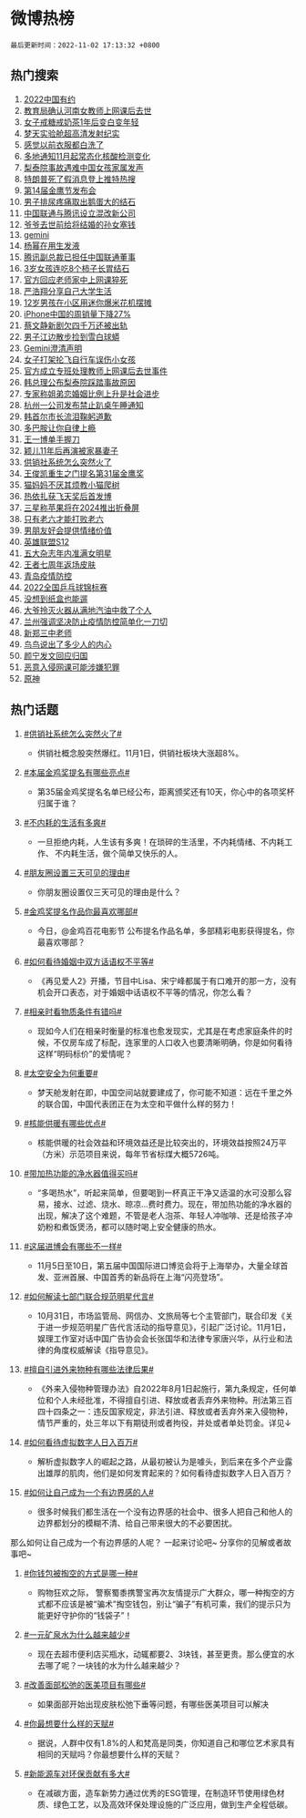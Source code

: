 # 微博热榜

`最后更新时间：2022-11-02 17:13:32 +0800`

## 热门搜索

1. [2022中国有约](https://m.weibo.cn/search?containerid=100103type%3D1%26t%3D10%26q%3D%232022%E4%B8%AD%E5%9B%BD%E6%9C%89%E7%BA%A6%23&stream_entry_id=51&isnewpage=1&extparam=seat%3D1%26dgr%3D0%26c_type%3D51%26filter_type%3Drealtimehot%26pos%3D0%26cate%3D10103%26display_time%3D1667380411%26pre_seqid%3D1667380411398014644304&luicode=10000011&lfid=106003type%253D25%2526t%253D3%2526disable_hot%253D1%2526filter_type%253Drealtimehot)
1. [教育局确认河南女教师上网课后去世](https://m.weibo.cn/search?containerid=100103type%3D1%26t%3D10%26q%3D%23%E6%95%99%E8%82%B2%E5%B1%80%E7%A1%AE%E8%AE%A4%E6%B2%B3%E5%8D%97%E5%A5%B3%E6%95%99%E5%B8%88%E4%B8%8A%E7%BD%91%E8%AF%BE%E5%90%8E%E5%8E%BB%E4%B8%96%23&stream_entry_id=31&isnewpage=1&extparam=seat%3D1%26dgr%3D0%26c_type%3D31%26realpos%3D1%26filter_type%3Drealtimehot%26lcate%3D5001%26q%3D%2523%25E6%2595%2599%25E8%2582%25B2%25E5%25B1%2580%25E7%25A1%25AE%25E8%25AE%25A4%25E6%25B2%25B3%25E5%258D%2597%25E5%25A5%25B3%25E6%2595%2599%25E5%25B8%2588%25E4%25B8%258A%25E7%25BD%2591%25E8%25AF%25BE%25E5%2590%258E%25E5%258E%25BB%25E4%25B8%2596%2523%26pos%3D0%26band_rank%3D1%26cate%3D0%26flag%3D16%26display_time%3D1667380411%26pre_seqid%3D1667380411398014644304&luicode=10000011&lfid=106003type%253D25%2526t%253D3%2526disable_hot%253D1%2526filter_type%253Drealtimehot)
1. [女子戒糖戒奶茶1年后变白变年轻](https://m.weibo.cn/search?containerid=100103type%3D1%26t%3D10%26q%3D%23%E5%A5%B3%E5%AD%90%E6%88%92%E7%B3%96%E6%88%92%E5%A5%B6%E8%8C%B61%E5%B9%B4%E5%90%8E%E5%8F%98%E7%99%BD%E5%8F%98%E5%B9%B4%E8%BD%BB%23&stream_entry_id=31&isnewpage=1&extparam=seat%3D1%26dgr%3D0%26c_type%3D31%26realpos%3D2%26filter_type%3Drealtimehot%26lcate%3D5001%26q%3D%2523%25E5%25A5%25B3%25E5%25AD%2590%25E6%2588%2592%25E7%25B3%2596%25E6%2588%2592%25E5%25A5%25B6%25E8%258C%25B61%25E5%25B9%25B4%25E5%2590%258E%25E5%258F%2598%25E7%2599%25BD%25E5%258F%2598%25E5%25B9%25B4%25E8%25BD%25BB%2523%26pos%3D1%26band_rank%3D2%26cate%3D0%26flag%3D1%26display_time%3D1667380411%26pre_seqid%3D1667380411398014644304&luicode=10000011&lfid=106003type%253D25%2526t%253D3%2526disable_hot%253D1%2526filter_type%253Drealtimehot)
1. [梦天实验舱超高清发射纪实](https://m.weibo.cn/search?containerid=100103type%3D1%26t%3D10%26q%3D%23%E6%A2%A6%E5%A4%A9%E5%AE%9E%E9%AA%8C%E8%88%B1%E8%B6%85%E9%AB%98%E6%B8%85%E5%8F%91%E5%B0%84%E7%BA%AA%E5%AE%9E%23&stream_entry_id=31&isnewpage=1&extparam=seat%3D1%26dgr%3D0%26c_type%3D31%26realpos%3D3%26filter_type%3Drealtimehot%26lcate%3D5001%26q%3D%2523%25E6%25A2%25A6%25E5%25A4%25A9%25E5%25AE%259E%25E9%25AA%258C%25E8%2588%25B1%25E8%25B6%2585%25E9%25AB%2598%25E6%25B8%2585%25E5%258F%2591%25E5%25B0%2584%25E7%25BA%25AA%25E5%25AE%259E%2523%26pos%3D2%26band_rank%3D3%26cate%3D0%26flag%3D1%26display_time%3D1667380411%26pre_seqid%3D1667380411398014644304&luicode=10000011&lfid=106003type%253D25%2526t%253D3%2526disable_hot%253D1%2526filter_type%253Drealtimehot)
1. [感觉以前衣服都白洗了](https://m.weibo.cn/search?containerid=100103type%3D1%26t%3D10%26q%3D%23%E6%84%9F%E8%A7%89%E4%BB%A5%E5%89%8D%E8%A1%A3%E6%9C%8D%E9%83%BD%E7%99%BD%E6%B4%97%E4%BA%86%23&stream_entry_id=31&isnewpage=1&extparam=seat%3D1%26dgr%3D0%26c_type%3D31%26filter_type%3Drealtimehot%26lcate%3D5001%26adid%3D169856%26q%3D%2523%25E6%2584%259F%25E8%25A7%2589%25E4%25BB%25A5%25E5%2589%258D%25E8%25A1%25A3%25E6%259C%258D%25E9%2583%25BD%25E7%2599%25BD%25E6%25B4%2597%25E4%25BA%2586%2523%26pos%3D3%26band_rank%3D4%26topic_ad%3D1%26cate%3D0%26display_time%3D1667380411%26pre_seqid%3D1667380411398014644304&luicode=10000011&lfid=106003type%253D25%2526t%253D3%2526disable_hot%253D1%2526filter_type%253Drealtimehot)
1. [多地通知11月起常态化核酸检测变化](https://m.weibo.cn/search?containerid=100103type%3D1%26t%3D10%26q%3D%23%E5%A4%9A%E5%9C%B0%E9%80%9A%E7%9F%A511%E6%9C%88%E8%B5%B7%E5%B8%B8%E6%80%81%E5%8C%96%E6%A0%B8%E9%85%B8%E6%A3%80%E6%B5%8B%E5%8F%98%E5%8C%96%23&stream_entry_id=31&isnewpage=1&extparam=seat%3D1%26dgr%3D0%26c_type%3D31%26realpos%3D4%26filter_type%3Drealtimehot%26lcate%3D5001%26q%3D%2523%25E5%25A4%259A%25E5%259C%25B0%25E9%2580%259A%25E7%259F%25A511%25E6%259C%2588%25E8%25B5%25B7%25E5%25B8%25B8%25E6%2580%2581%25E5%258C%2596%25E6%25A0%25B8%25E9%2585%25B8%25E6%25A3%2580%25E6%25B5%258B%25E5%258F%2598%25E5%258C%2596%2523%26pos%3D4%26band_rank%3D4%26cate%3D0%26flag%3D1%26display_time%3D1667380411%26pre_seqid%3D1667380411398014644304&luicode=10000011&lfid=106003type%253D25%2526t%253D3%2526disable_hot%253D1%2526filter_type%253Drealtimehot)
1. [梨泰院事故遇难中国女孩家属发声](https://m.weibo.cn/search?containerid=100103type%3D1%26t%3D10%26q%3D%23%E6%A2%A8%E6%B3%B0%E9%99%A2%E4%BA%8B%E6%95%85%E9%81%87%E9%9A%BE%E4%B8%AD%E5%9B%BD%E5%A5%B3%E5%AD%A9%E5%AE%B6%E5%B1%9E%E5%8F%91%E5%A3%B0%23&stream_entry_id=31&isnewpage=1&extparam=seat%3D1%26dgr%3D0%26c_type%3D31%26realpos%3D5%26filter_type%3Drealtimehot%26lcate%3D5001%26q%3D%2523%25E6%25A2%25A8%25E6%25B3%25B0%25E9%2599%25A2%25E4%25BA%258B%25E6%2595%2585%25E9%2581%2587%25E9%259A%25BE%25E4%25B8%25AD%25E5%259B%25BD%25E5%25A5%25B3%25E5%25AD%25A9%25E5%25AE%25B6%25E5%25B1%259E%25E5%258F%2591%25E5%25A3%25B0%2523%26pos%3D5%26band_rank%3D5%26cate%3D0%26flag%3D0%26display_time%3D1667380411%26pre_seqid%3D1667380411398014644304&luicode=10000011&lfid=106003type%253D25%2526t%253D3%2526disable_hot%253D1%2526filter_type%253Drealtimehot)
1. [特朗普死了假消息登上推特热搜](https://m.weibo.cn/search?containerid=100103type%3D1%26t%3D10%26q%3D%23%E7%89%B9%E6%9C%97%E6%99%AE%E6%AD%BB%E4%BA%86%E5%81%87%E6%B6%88%E6%81%AF%E7%99%BB%E4%B8%8A%E6%8E%A8%E7%89%B9%E7%83%AD%E6%90%9C%23&stream_entry_id=31&isnewpage=1&extparam=seat%3D1%26dgr%3D0%26c_type%3D31%26realpos%3D6%26filter_type%3Drealtimehot%26lcate%3D5001%26q%3D%2523%25E7%2589%25B9%25E6%259C%2597%25E6%2599%25AE%25E6%25AD%25BB%25E4%25BA%2586%25E5%2581%2587%25E6%25B6%2588%25E6%2581%25AF%25E7%2599%25BB%25E4%25B8%258A%25E6%258E%25A8%25E7%2589%25B9%25E7%2583%25AD%25E6%2590%259C%2523%26pos%3D6%26band_rank%3D6%26cate%3D0%26flag%3D2%26display_time%3D1667380411%26pre_seqid%3D1667380411398014644304&luicode=10000011&lfid=106003type%253D25%2526t%253D3%2526disable_hot%253D1%2526filter_type%253Drealtimehot)
1. [第14届金鹰节发布会](https://m.weibo.cn/search?containerid=100103type%3D1%26t%3D10%26q%3D%23%E7%AC%AC14%E5%B1%8A%E9%87%91%E9%B9%B0%E8%8A%82%E5%8F%91%E5%B8%83%E4%BC%9A%23&stream_entry_id=31&isnewpage=1&extparam=seat%3D1%26dgr%3D0%26c_type%3D31%26realpos%3D7%26filter_type%3Drealtimehot%26lcate%3D5001%26q%3D%2523%25E7%25AC%25AC14%25E5%25B1%258A%25E9%2587%2591%25E9%25B9%25B0%25E8%258A%2582%25E5%258F%2591%25E5%25B8%2583%25E4%25BC%259A%2523%26pos%3D7%26band_rank%3D7%26cate%3D0%26flag%3D1%26display_time%3D1667380411%26pre_seqid%3D1667380411398014644304&luicode=10000011&lfid=106003type%253D25%2526t%253D3%2526disable_hot%253D1%2526filter_type%253Drealtimehot)
1. [男子排尿疼痛取出鹅蛋大的结石](https://m.weibo.cn/search?containerid=100103type%3D1%26t%3D10%26q%3D%23%E7%94%B7%E5%AD%90%E6%8E%92%E5%B0%BF%E7%96%BC%E7%97%9B%E5%8F%96%E5%87%BA%E9%B9%85%E8%9B%8B%E5%A4%A7%E7%9A%84%E7%BB%93%E7%9F%B3%23&stream_entry_id=31&isnewpage=1&extparam=seat%3D1%26dgr%3D0%26c_type%3D31%26realpos%3D8%26filter_type%3Drealtimehot%26lcate%3D5001%26q%3D%2523%25E7%2594%25B7%25E5%25AD%2590%25E6%258E%2592%25E5%25B0%25BF%25E7%2596%25BC%25E7%2597%259B%25E5%258F%2596%25E5%2587%25BA%25E9%25B9%2585%25E8%259B%258B%25E5%25A4%25A7%25E7%259A%2584%25E7%25BB%2593%25E7%259F%25B3%2523%26pos%3D8%26band_rank%3D8%26cate%3D0%26flag%3D0%26display_time%3D1667380411%26pre_seqid%3D1667380411398014644304&luicode=10000011&lfid=106003type%253D25%2526t%253D3%2526disable_hot%253D1%2526filter_type%253Drealtimehot)
1. [中国联通与腾讯设立混改新公司](https://m.weibo.cn/search?containerid=100103type%3D1%26t%3D10%26q%3D%23%E4%B8%AD%E5%9B%BD%E8%81%94%E9%80%9A%E4%B8%8E%E8%85%BE%E8%AE%AF%E8%AE%BE%E7%AB%8B%E6%B7%B7%E6%94%B9%E6%96%B0%E5%85%AC%E5%8F%B8%23&stream_entry_id=31&isnewpage=1&extparam=seat%3D1%26dgr%3D0%26c_type%3D31%26realpos%3D9%26filter_type%3Drealtimehot%26lcate%3D5001%26q%3D%2523%25E4%25B8%25AD%25E5%259B%25BD%25E8%2581%2594%25E9%2580%259A%25E4%25B8%258E%25E8%2585%25BE%25E8%25AE%25AF%25E8%25AE%25BE%25E7%25AB%258B%25E6%25B7%25B7%25E6%2594%25B9%25E6%2596%25B0%25E5%2585%25AC%25E5%258F%25B8%2523%26pos%3D9%26band_rank%3D9%26cate%3D0%26flag%3D0%26display_time%3D1667380411%26pre_seqid%3D1667380411398014644304&luicode=10000011&lfid=106003type%253D25%2526t%253D3%2526disable_hot%253D1%2526filter_type%253Drealtimehot)
1. [爷爷去世前给将结婚的孙女塞钱](https://m.weibo.cn/search?containerid=100103type%3D1%26t%3D10%26q%3D%23%E7%88%B7%E7%88%B7%E5%8E%BB%E4%B8%96%E5%89%8D%E7%BB%99%E5%B0%86%E7%BB%93%E5%A9%9A%E7%9A%84%E5%AD%99%E5%A5%B3%E5%A1%9E%E9%92%B1%23&stream_entry_id=31&isnewpage=1&extparam=seat%3D1%26dgr%3D0%26c_type%3D31%26realpos%3D10%26filter_type%3Drealtimehot%26lcate%3D5001%26q%3D%2523%25E7%2588%25B7%25E7%2588%25B7%25E5%258E%25BB%25E4%25B8%2596%25E5%2589%258D%25E7%25BB%2599%25E5%25B0%2586%25E7%25BB%2593%25E5%25A9%259A%25E7%259A%2584%25E5%25AD%2599%25E5%25A5%25B3%25E5%25A1%259E%25E9%2592%25B1%2523%26pos%3D10%26band_rank%3D10%26cate%3D0%26flag%3D0%26display_time%3D1667380411%26pre_seqid%3D1667380411398014644304&luicode=10000011&lfid=106003type%253D25%2526t%253D3%2526disable_hot%253D1%2526filter_type%253Drealtimehot)
1. [gemini](https://m.weibo.cn/search?containerid=100103type%3D1%26t%3D10%26q%3Dgemini&stream_entry_id=31&isnewpage=1&extparam=seat%3D1%26dgr%3D0%26c_type%3D31%26realpos%3D11%26filter_type%3Drealtimehot%26lcate%3D5001%26q%3Dgemini%26pos%3D11%26band_rank%3D11%26cate%3D0%26flag%3D1%26display_time%3D1667380411%26pre_seqid%3D1667380411398014644304&luicode=10000011&lfid=106003type%253D25%2526t%253D3%2526disable_hot%253D1%2526filter_type%253Drealtimehot)
1. [杨幂在用生发液](https://m.weibo.cn/search?containerid=100103type%3D1%26t%3D10%26q%3D%23%E6%9D%A8%E5%B9%82%E5%9C%A8%E7%94%A8%E7%94%9F%E5%8F%91%E6%B6%B2%23&stream_entry_id=31&isnewpage=1&extparam=seat%3D1%26dgr%3D0%26c_type%3D31%26realpos%3D12%26filter_type%3Drealtimehot%26lcate%3D5001%26q%3D%2523%25E6%259D%25A8%25E5%25B9%2582%25E5%259C%25A8%25E7%2594%25A8%25E7%2594%259F%25E5%258F%2591%25E6%25B6%25B2%2523%26pos%3D12%26band_rank%3D12%26cate%3D0%26flag%3D0%26display_time%3D1667380411%26pre_seqid%3D1667380411398014644304&luicode=10000011&lfid=106003type%253D25%2526t%253D3%2526disable_hot%253D1%2526filter_type%253Drealtimehot)
1. [腾讯副总裁已担任中国联通董事](https://m.weibo.cn/search?containerid=100103type%3D1%26t%3D10%26q%3D%23%E8%85%BE%E8%AE%AF%E5%89%AF%E6%80%BB%E8%A3%81%E5%B7%B2%E6%8B%85%E4%BB%BB%E4%B8%AD%E5%9B%BD%E8%81%94%E9%80%9A%E8%91%A3%E4%BA%8B%23&stream_entry_id=31&isnewpage=1&extparam=seat%3D1%26dgr%3D0%26c_type%3D31%26realpos%3D13%26filter_type%3Drealtimehot%26lcate%3D5001%26q%3D%2523%25E8%2585%25BE%25E8%25AE%25AF%25E5%2589%25AF%25E6%2580%25BB%25E8%25A3%2581%25E5%25B7%25B2%25E6%258B%2585%25E4%25BB%25BB%25E4%25B8%25AD%25E5%259B%25BD%25E8%2581%2594%25E9%2580%259A%25E8%2591%25A3%25E4%25BA%258B%2523%26pos%3D13%26band_rank%3D13%26cate%3D0%26flag%3D1%26display_time%3D1667380411%26pre_seqid%3D1667380411398014644304&luicode=10000011&lfid=106003type%253D25%2526t%253D3%2526disable_hot%253D1%2526filter_type%253Drealtimehot)
1. [3岁女孩连吃8个柿子长胃结石](https://m.weibo.cn/search?containerid=100103type%3D1%26t%3D10%26q%3D%233%E5%B2%81%E5%A5%B3%E5%AD%A9%E8%BF%9E%E5%90%838%E4%B8%AA%E6%9F%BF%E5%AD%90%E9%95%BF%E8%83%83%E7%BB%93%E7%9F%B3%23&stream_entry_id=31&isnewpage=1&extparam=seat%3D1%26dgr%3D0%26c_type%3D31%26realpos%3D14%26filter_type%3Drealtimehot%26lcate%3D5001%26q%3D%25233%25E5%25B2%2581%25E5%25A5%25B3%25E5%25AD%25A9%25E8%25BF%259E%25E5%2590%25838%25E4%25B8%25AA%25E6%259F%25BF%25E5%25AD%2590%25E9%2595%25BF%25E8%2583%2583%25E7%25BB%2593%25E7%259F%25B3%2523%26pos%3D14%26band_rank%3D14%26cate%3D0%26flag%3D1%26display_time%3D1667380411%26pre_seqid%3D1667380411398014644304&luicode=10000011&lfid=106003type%253D25%2526t%253D3%2526disable_hot%253D1%2526filter_type%253Drealtimehot)
1. [官方回应老师家中上网课猝死](https://m.weibo.cn/search?containerid=100103type%3D1%26t%3D10%26q%3D%23%E5%AE%98%E6%96%B9%E5%9B%9E%E5%BA%94%E8%80%81%E5%B8%88%E5%AE%B6%E4%B8%AD%E4%B8%8A%E7%BD%91%E8%AF%BE%E7%8C%9D%E6%AD%BB%23&stream_entry_id=31&isnewpage=1&extparam=seat%3D1%26dgr%3D0%26c_type%3D31%26realpos%3D15%26filter_type%3Drealtimehot%26lcate%3D5001%26q%3D%2523%25E5%25AE%2598%25E6%2596%25B9%25E5%259B%259E%25E5%25BA%2594%25E8%2580%2581%25E5%25B8%2588%25E5%25AE%25B6%25E4%25B8%25AD%25E4%25B8%258A%25E7%25BD%2591%25E8%25AF%25BE%25E7%258C%259D%25E6%25AD%25BB%2523%26pos%3D15%26band_rank%3D15%26cate%3D0%26flag%3D1%26display_time%3D1667380411%26pre_seqid%3D1667380411398014644304&luicode=10000011&lfid=106003type%253D25%2526t%253D3%2526disable_hot%253D1%2526filter_type%253Drealtimehot)
1. [严浩翔分享自己大学生活](https://m.weibo.cn/search?containerid=100103type%3D1%26t%3D10%26q%3D%23%E4%B8%A5%E6%B5%A9%E7%BF%94%E5%88%86%E4%BA%AB%E8%87%AA%E5%B7%B1%E5%A4%A7%E5%AD%A6%E7%94%9F%E6%B4%BB%23&stream_entry_id=31&isnewpage=1&extparam=seat%3D1%26dgr%3D0%26c_type%3D31%26realpos%3D16%26filter_type%3Drealtimehot%26lcate%3D5001%26q%3D%2523%25E4%25B8%25A5%25E6%25B5%25A9%25E7%25BF%2594%25E5%2588%2586%25E4%25BA%25AB%25E8%2587%25AA%25E5%25B7%25B1%25E5%25A4%25A7%25E5%25AD%25A6%25E7%2594%259F%25E6%25B4%25BB%2523%26pos%3D16%26band_rank%3D16%26cate%3D0%26flag%3D1%26display_time%3D1667380411%26pre_seqid%3D1667380411398014644304&luicode=10000011&lfid=106003type%253D25%2526t%253D3%2526disable_hot%253D1%2526filter_type%253Drealtimehot)
1. [12岁男孩在小区用迷你爆米花机摆摊](https://m.weibo.cn/search?containerid=100103type%3D1%26t%3D10%26q%3D%2312%E5%B2%81%E7%94%B7%E5%AD%A9%E5%9C%A8%E5%B0%8F%E5%8C%BA%E7%94%A8%E8%BF%B7%E4%BD%A0%E7%88%86%E7%B1%B3%E8%8A%B1%E6%9C%BA%E6%91%86%E6%91%8A%23&stream_entry_id=31&isnewpage=1&extparam=seat%3D1%26dgr%3D0%26c_type%3D31%26realpos%3D17%26filter_type%3Drealtimehot%26lcate%3D5001%26q%3D%252312%25E5%25B2%2581%25E7%2594%25B7%25E5%25AD%25A9%25E5%259C%25A8%25E5%25B0%258F%25E5%258C%25BA%25E7%2594%25A8%25E8%25BF%25B7%25E4%25BD%25A0%25E7%2588%2586%25E7%25B1%25B3%25E8%258A%25B1%25E6%259C%25BA%25E6%2591%2586%25E6%2591%258A%2523%26pos%3D17%26band_rank%3D17%26cate%3D0%26flag%3D0%26display_time%3D1667380411%26pre_seqid%3D1667380411398014644304&luicode=10000011&lfid=106003type%253D25%2526t%253D3%2526disable_hot%253D1%2526filter_type%253Drealtimehot)
1. [iPhone中国的周销量下降27%](https://m.weibo.cn/search?containerid=100103type%3D1%26t%3D10%26q%3D%23iPhone%E4%B8%AD%E5%9B%BD%E7%9A%84%E5%91%A8%E9%94%80%E9%87%8F%E4%B8%8B%E9%99%8D27%25%23&stream_entry_id=31&isnewpage=1&extparam=seat%3D1%26dgr%3D0%26c_type%3D31%26realpos%3D18%26filter_type%3Drealtimehot%26lcate%3D5001%26q%3D%2523iPhone%25E4%25B8%25AD%25E5%259B%25BD%25E7%259A%2584%25E5%2591%25A8%25E9%2594%2580%25E9%2587%258F%25E4%25B8%258B%25E9%2599%258D27%2525%2523%26pos%3D18%26band_rank%3D18%26cate%3D0%26flag%3D0%26display_time%3D1667380411%26pre_seqid%3D1667380411398014644304&luicode=10000011&lfid=106003type%253D25%2526t%253D3%2526disable_hot%253D1%2526filter_type%253Drealtimehot)
1. [蔡文静新剧欠四千万还被出轨](https://m.weibo.cn/search?containerid=100103type%3D1%26t%3D10%26q%3D%23%E8%94%A1%E6%96%87%E9%9D%99%E6%96%B0%E5%89%A7%E6%AC%A0%E5%9B%9B%E5%8D%83%E4%B8%87%E8%BF%98%E8%A2%AB%E5%87%BA%E8%BD%A8%23&stream_entry_id=31&isnewpage=1&extparam=seat%3D1%26dgr%3D0%26c_type%3D31%26realpos%3D19%26filter_type%3Drealtimehot%26lcate%3D5001%26q%3D%2523%25E8%2594%25A1%25E6%2596%2587%25E9%259D%2599%25E6%2596%25B0%25E5%2589%25A7%25E6%25AC%25A0%25E5%259B%259B%25E5%258D%2583%25E4%25B8%2587%25E8%25BF%2598%25E8%25A2%25AB%25E5%2587%25BA%25E8%25BD%25A8%2523%26pos%3D19%26band_rank%3D19%26cate%3D0%26flag%3D0%26display_time%3D1667380411%26pre_seqid%3D1667380411398014644304&luicode=10000011&lfid=106003type%253D25%2526t%253D3%2526disable_hot%253D1%2526filter_type%253Drealtimehot)
1. [男子江边散步捡到雪白球蟒](https://m.weibo.cn/search?containerid=100103type%3D1%26t%3D10%26q%3D%23%E7%94%B7%E5%AD%90%E6%B1%9F%E8%BE%B9%E6%95%A3%E6%AD%A5%E6%8D%A1%E5%88%B0%E9%9B%AA%E7%99%BD%E7%90%83%E8%9F%92%23&stream_entry_id=31&isnewpage=1&extparam=seat%3D1%26dgr%3D0%26c_type%3D31%26realpos%3D20%26filter_type%3Drealtimehot%26lcate%3D5001%26q%3D%2523%25E7%2594%25B7%25E5%25AD%2590%25E6%25B1%259F%25E8%25BE%25B9%25E6%2595%25A3%25E6%25AD%25A5%25E6%258D%25A1%25E5%2588%25B0%25E9%259B%25AA%25E7%2599%25BD%25E7%2590%2583%25E8%259F%2592%2523%26pos%3D20%26band_rank%3D20%26cate%3D0%26flag%3D1%26display_time%3D1667380411%26pre_seqid%3D1667380411398014644304&luicode=10000011&lfid=106003type%253D25%2526t%253D3%2526disable_hot%253D1%2526filter_type%253Drealtimehot)
1. [Gemini澄清声明](https://m.weibo.cn/search?containerid=100103type%3D1%26t%3D10%26q%3D%23Gemini%E6%BE%84%E6%B8%85%E5%A3%B0%E6%98%8E%23&stream_entry_id=31&isnewpage=1&extparam=seat%3D1%26dgr%3D0%26c_type%3D31%26realpos%3D21%26filter_type%3Drealtimehot%26lcate%3D5001%26q%3D%2523Gemini%25E6%25BE%2584%25E6%25B8%2585%25E5%25A3%25B0%25E6%2598%258E%2523%26pos%3D21%26band_rank%3D21%26cate%3D0%26flag%3D1%26display_time%3D1667380411%26pre_seqid%3D1667380411398014644304&luicode=10000011&lfid=106003type%253D25%2526t%253D3%2526disable_hot%253D1%2526filter_type%253Drealtimehot)
1. [女子打架抡飞自行车误伤小女孩](https://m.weibo.cn/search?containerid=100103type%3D1%26t%3D10%26q%3D%23%E5%A5%B3%E5%AD%90%E6%89%93%E6%9E%B6%E6%8A%A1%E9%A3%9E%E8%87%AA%E8%A1%8C%E8%BD%A6%E8%AF%AF%E4%BC%A4%E5%B0%8F%E5%A5%B3%E5%AD%A9%23&stream_entry_id=31&isnewpage=1&extparam=seat%3D1%26dgr%3D0%26c_type%3D31%26realpos%3D22%26filter_type%3Drealtimehot%26lcate%3D5001%26q%3D%2523%25E5%25A5%25B3%25E5%25AD%2590%25E6%2589%2593%25E6%259E%25B6%25E6%258A%25A1%25E9%25A3%259E%25E8%2587%25AA%25E8%25A1%258C%25E8%25BD%25A6%25E8%25AF%25AF%25E4%25BC%25A4%25E5%25B0%258F%25E5%25A5%25B3%25E5%25AD%25A9%2523%26pos%3D22%26band_rank%3D22%26cate%3D0%26flag%3D0%26display_time%3D1667380411%26pre_seqid%3D1667380411398014644304&luicode=10000011&lfid=106003type%253D25%2526t%253D3%2526disable_hot%253D1%2526filter_type%253Drealtimehot)
1. [官方成立专班处理教师上网课后去世事件](https://m.weibo.cn/search?containerid=100103type%3D1%26t%3D10%26q%3D%23%E5%AE%98%E6%96%B9%E6%88%90%E7%AB%8B%E4%B8%93%E7%8F%AD%E5%A4%84%E7%90%86%E6%95%99%E5%B8%88%E4%B8%8A%E7%BD%91%E8%AF%BE%E5%90%8E%E5%8E%BB%E4%B8%96%E4%BA%8B%E4%BB%B6%23&stream_entry_id=31&isnewpage=1&extparam=seat%3D1%26dgr%3D0%26c_type%3D31%26realpos%3D23%26filter_type%3Drealtimehot%26lcate%3D5001%26q%3D%2523%25E5%25AE%2598%25E6%2596%25B9%25E6%2588%2590%25E7%25AB%258B%25E4%25B8%2593%25E7%258F%25AD%25E5%25A4%2584%25E7%2590%2586%25E6%2595%2599%25E5%25B8%2588%25E4%25B8%258A%25E7%25BD%2591%25E8%25AF%25BE%25E5%2590%258E%25E5%258E%25BB%25E4%25B8%2596%25E4%25BA%258B%25E4%25BB%25B6%2523%26pos%3D23%26band_rank%3D23%26cate%3D0%26flag%3D1%26display_time%3D1667380411%26pre_seqid%3D1667380411398014644304&luicode=10000011&lfid=106003type%253D25%2526t%253D3%2526disable_hot%253D1%2526filter_type%253Drealtimehot)
1. [韩总理公布梨泰院踩踏事故原因](https://m.weibo.cn/search?containerid=100103type%3D1%26t%3D10%26q%3D%23%E9%9F%A9%E6%80%BB%E7%90%86%E5%85%AC%E5%B8%83%E6%A2%A8%E6%B3%B0%E9%99%A2%E8%B8%A9%E8%B8%8F%E4%BA%8B%E6%95%85%E5%8E%9F%E5%9B%A0%23&stream_entry_id=31&isnewpage=1&extparam=seat%3D1%26dgr%3D0%26c_type%3D31%26realpos%3D24%26filter_type%3Drealtimehot%26lcate%3D5001%26q%3D%2523%25E9%259F%25A9%25E6%2580%25BB%25E7%2590%2586%25E5%2585%25AC%25E5%25B8%2583%25E6%25A2%25A8%25E6%25B3%25B0%25E9%2599%25A2%25E8%25B8%25A9%25E8%25B8%258F%25E4%25BA%258B%25E6%2595%2585%25E5%258E%259F%25E5%259B%25A0%2523%26pos%3D24%26band_rank%3D24%26cate%3D0%26flag%3D0%26display_time%3D1667380411%26pre_seqid%3D1667380411398014644304&luicode=10000011&lfid=106003type%253D25%2526t%253D3%2526disable_hot%253D1%2526filter_type%253Drealtimehot)
1. [专家称姐弟恋婚姻比例上升是社会进步](https://m.weibo.cn/search?containerid=100103type%3D1%26t%3D10%26q%3D%23%E4%B8%93%E5%AE%B6%E7%A7%B0%E5%A7%90%E5%BC%9F%E6%81%8B%E5%A9%9A%E5%A7%BB%E6%AF%94%E4%BE%8B%E4%B8%8A%E5%8D%87%E6%98%AF%E7%A4%BE%E4%BC%9A%E8%BF%9B%E6%AD%A5%23&stream_entry_id=31&isnewpage=1&extparam=seat%3D1%26dgr%3D0%26c_type%3D31%26realpos%3D25%26filter_type%3Drealtimehot%26lcate%3D5001%26q%3D%2523%25E4%25B8%2593%25E5%25AE%25B6%25E7%25A7%25B0%25E5%25A7%2590%25E5%25BC%259F%25E6%2581%258B%25E5%25A9%259A%25E5%25A7%25BB%25E6%25AF%2594%25E4%25BE%258B%25E4%25B8%258A%25E5%258D%2587%25E6%2598%25AF%25E7%25A4%25BE%25E4%25BC%259A%25E8%25BF%259B%25E6%25AD%25A5%2523%26pos%3D25%26band_rank%3D25%26cate%3D0%26flag%3D0%26display_time%3D1667380411%26pre_seqid%3D1667380411398014644304&luicode=10000011&lfid=106003type%253D25%2526t%253D3%2526disable_hot%253D1%2526filter_type%253Drealtimehot)
1. [杭州一公司发布禁止趴桌午睡通知](https://m.weibo.cn/search?containerid=100103type%3D1%26t%3D10%26q%3D%23%E6%9D%AD%E5%B7%9E%E4%B8%80%E5%85%AC%E5%8F%B8%E5%8F%91%E5%B8%83%E7%A6%81%E6%AD%A2%E8%B6%B4%E6%A1%8C%E5%8D%88%E7%9D%A1%E9%80%9A%E7%9F%A5%23&stream_entry_id=31&isnewpage=1&extparam=seat%3D1%26dgr%3D0%26c_type%3D31%26realpos%3D26%26filter_type%3Drealtimehot%26lcate%3D5001%26q%3D%2523%25E6%259D%25AD%25E5%25B7%259E%25E4%25B8%2580%25E5%2585%25AC%25E5%258F%25B8%25E5%258F%2591%25E5%25B8%2583%25E7%25A6%2581%25E6%25AD%25A2%25E8%25B6%25B4%25E6%25A1%258C%25E5%258D%2588%25E7%259D%25A1%25E9%2580%259A%25E7%259F%25A5%2523%26pos%3D26%26band_rank%3D26%26cate%3D0%26flag%3D0%26display_time%3D1667380411%26pre_seqid%3D1667380411398014644304&luicode=10000011&lfid=106003type%253D25%2526t%253D3%2526disable_hot%253D1%2526filter_type%253Drealtimehot)
1. [韩首尔市长流泪鞠躬道歉](https://m.weibo.cn/search?containerid=100103type%3D1%26t%3D10%26q%3D%23%E9%9F%A9%E9%A6%96%E5%B0%94%E5%B8%82%E9%95%BF%E6%B5%81%E6%B3%AA%E9%9E%A0%E8%BA%AC%E9%81%93%E6%AD%89%23&stream_entry_id=31&isnewpage=1&extparam=seat%3D1%26dgr%3D0%26c_type%3D31%26realpos%3D27%26filter_type%3Drealtimehot%26lcate%3D5001%26q%3D%2523%25E9%259F%25A9%25E9%25A6%2596%25E5%25B0%2594%25E5%25B8%2582%25E9%2595%25BF%25E6%25B5%2581%25E6%25B3%25AA%25E9%259E%25A0%25E8%25BA%25AC%25E9%2581%2593%25E6%25AD%2589%2523%26pos%3D27%26band_rank%3D27%26cate%3D0%26flag%3D0%26display_time%3D1667380411%26pre_seqid%3D1667380411398014644304&luicode=10000011&lfid=106003type%253D25%2526t%253D3%2526disable_hot%253D1%2526filter_type%253Drealtimehot)
1. [多巴胺让你自律上瘾](https://m.weibo.cn/search?containerid=100103type%3D1%26t%3D10%26q%3D%23%E5%A4%9A%E5%B7%B4%E8%83%BA%E8%AE%A9%E4%BD%A0%E8%87%AA%E5%BE%8B%E4%B8%8A%E7%98%BE%23&stream_entry_id=31&isnewpage=1&extparam=seat%3D1%26dgr%3D0%26c_type%3D31%26realpos%3D28%26filter_type%3Drealtimehot%26lcate%3D5001%26q%3D%2523%25E5%25A4%259A%25E5%25B7%25B4%25E8%2583%25BA%25E8%25AE%25A9%25E4%25BD%25A0%25E8%2587%25AA%25E5%25BE%258B%25E4%25B8%258A%25E7%2598%25BE%2523%26pos%3D28%26band_rank%3D28%26cate%3D0%26flag%3D0%26display_time%3D1667380411%26pre_seqid%3D1667380411398014644304&luicode=10000011&lfid=106003type%253D25%2526t%253D3%2526disable_hot%253D1%2526filter_type%253Drealtimehot)
1. [王一博单手握刀](https://m.weibo.cn/search?containerid=100103type%3D1%26t%3D10%26q%3D%23%E7%8E%8B%E4%B8%80%E5%8D%9A%E5%8D%95%E6%89%8B%E6%8F%A1%E5%88%80%23&stream_entry_id=31&isnewpage=1&extparam=seat%3D1%26dgr%3D0%26c_type%3D31%26realpos%3D29%26filter_type%3Drealtimehot%26lcate%3D5001%26q%3D%2523%25E7%258E%258B%25E4%25B8%2580%25E5%258D%259A%25E5%258D%2595%25E6%2589%258B%25E6%258F%25A1%25E5%2588%2580%2523%26pos%3D29%26band_rank%3D29%26cate%3D0%26flag%3D0%26display_time%3D1667380411%26pre_seqid%3D1667380411398014644304&luicode=10000011&lfid=106003type%253D25%2526t%253D3%2526disable_hot%253D1%2526filter_type%253Drealtimehot)
1. [颖儿11年后再演被家暴妻子](https://m.weibo.cn/search?containerid=100103type%3D1%26t%3D10%26q%3D%23%E9%A2%96%E5%84%BF11%E5%B9%B4%E5%90%8E%E5%86%8D%E6%BC%94%E8%A2%AB%E5%AE%B6%E6%9A%B4%E5%A6%BB%E5%AD%90%23&stream_entry_id=31&isnewpage=1&extparam=seat%3D1%26dgr%3D0%26c_type%3D31%26realpos%3D30%26filter_type%3Drealtimehot%26lcate%3D5001%26q%3D%2523%25E9%25A2%2596%25E5%2584%25BF11%25E5%25B9%25B4%25E5%2590%258E%25E5%2586%258D%25E6%25BC%2594%25E8%25A2%25AB%25E5%25AE%25B6%25E6%259A%25B4%25E5%25A6%25BB%25E5%25AD%2590%2523%26pos%3D30%26band_rank%3D30%26cate%3D0%26flag%3D1%26display_time%3D1667380411%26pre_seqid%3D1667380411398014644304&luicode=10000011&lfid=106003type%253D25%2526t%253D3%2526disable_hot%253D1%2526filter_type%253Drealtimehot)
1. [供销社系统怎么突然火了](https://m.weibo.cn/search?containerid=100103type%3D1%26t%3D10%26q%3D%23%E4%BE%9B%E9%94%80%E7%A4%BE%E7%B3%BB%E7%BB%9F%E6%80%8E%E4%B9%88%E7%AA%81%E7%84%B6%E7%81%AB%E4%BA%86%23&stream_entry_id=31&isnewpage=1&extparam=seat%3D1%26dgr%3D0%26c_type%3D31%26realpos%3D31%26filter_type%3Drealtimehot%26lcate%3D5001%26q%3D%2523%25E4%25BE%259B%25E9%2594%2580%25E7%25A4%25BE%25E7%25B3%25BB%25E7%25BB%259F%25E6%2580%258E%25E4%25B9%2588%25E7%25AA%2581%25E7%2584%25B6%25E7%2581%25AB%25E4%25BA%2586%2523%26pos%3D31%26band_rank%3D31%26cate%3D0%26flag%3D0%26display_time%3D1667380411%26pre_seqid%3D1667380411398014644304&luicode=10000011&lfid=106003type%253D25%2526t%253D3%2526disable_hot%253D1%2526filter_type%253Drealtimehot)
1. [王俊凯重生之门提名第31届金鹰奖](https://m.weibo.cn/search?containerid=100103type%3D1%26t%3D10%26q%3D%23%E7%8E%8B%E4%BF%8A%E5%87%AF%E9%87%8D%E7%94%9F%E4%B9%8B%E9%97%A8%E6%8F%90%E5%90%8D%E7%AC%AC31%E5%B1%8A%E9%87%91%E9%B9%B0%E5%A5%96%23&stream_entry_id=31&isnewpage=1&extparam=seat%3D1%26dgr%3D0%26c_type%3D31%26realpos%3D32%26filter_type%3Drealtimehot%26lcate%3D5001%26q%3D%2523%25E7%258E%258B%25E4%25BF%258A%25E5%2587%25AF%25E9%2587%258D%25E7%2594%259F%25E4%25B9%258B%25E9%2597%25A8%25E6%258F%2590%25E5%2590%258D%25E7%25AC%25AC31%25E5%25B1%258A%25E9%2587%2591%25E9%25B9%25B0%25E5%25A5%2596%2523%26pos%3D32%26band_rank%3D32%26cate%3D0%26flag%3D1%26display_time%3D1667380411%26pre_seqid%3D1667380411398014644304&luicode=10000011&lfid=106003type%253D25%2526t%253D3%2526disable_hot%253D1%2526filter_type%253Drealtimehot)
1. [猫妈妈不厌其烦教小猫爬树](https://m.weibo.cn/search?containerid=100103type%3D1%26t%3D10%26q%3D%23%E7%8C%AB%E5%A6%88%E5%A6%88%E4%B8%8D%E5%8E%8C%E5%85%B6%E7%83%A6%E6%95%99%E5%B0%8F%E7%8C%AB%E7%88%AC%E6%A0%91%23&stream_entry_id=31&isnewpage=1&extparam=seat%3D1%26dgr%3D0%26c_type%3D31%26realpos%3D33%26filter_type%3Drealtimehot%26lcate%3D5001%26q%3D%2523%25E7%258C%25AB%25E5%25A6%2588%25E5%25A6%2588%25E4%25B8%258D%25E5%258E%258C%25E5%2585%25B6%25E7%2583%25A6%25E6%2595%2599%25E5%25B0%258F%25E7%258C%25AB%25E7%2588%25AC%25E6%25A0%2591%2523%26pos%3D33%26band_rank%3D33%26cate%3D0%26flag%3D0%26display_time%3D1667380411%26pre_seqid%3D1667380411398014644304&luicode=10000011&lfid=106003type%253D25%2526t%253D3%2526disable_hot%253D1%2526filter_type%253Drealtimehot)
1. [热依扎获飞天奖后首发博](https://m.weibo.cn/search?containerid=100103type%3D1%26t%3D10%26q%3D%23%E7%83%AD%E4%BE%9D%E6%89%8E%E8%8E%B7%E9%A3%9E%E5%A4%A9%E5%A5%96%E5%90%8E%E9%A6%96%E5%8F%91%E5%8D%9A%23&stream_entry_id=31&isnewpage=1&extparam=seat%3D1%26dgr%3D0%26c_type%3D31%26realpos%3D34%26filter_type%3Drealtimehot%26lcate%3D5001%26q%3D%2523%25E7%2583%25AD%25E4%25BE%259D%25E6%2589%258E%25E8%258E%25B7%25E9%25A3%259E%25E5%25A4%25A9%25E5%25A5%2596%25E5%2590%258E%25E9%25A6%2596%25E5%258F%2591%25E5%258D%259A%2523%26pos%3D34%26band_rank%3D34%26cate%3D0%26flag%3D0%26display_time%3D1667380411%26pre_seqid%3D1667380411398014644304&luicode=10000011&lfid=106003type%253D25%2526t%253D3%2526disable_hot%253D1%2526filter_type%253Drealtimehot)
1. [三星称苹果将在2024推出折叠屏](https://m.weibo.cn/search?containerid=100103type%3D1%26t%3D10%26q%3D%23%E4%B8%89%E6%98%9F%E7%A7%B0%E8%8B%B9%E6%9E%9C%E5%B0%86%E5%9C%A82024%E6%8E%A8%E5%87%BA%E6%8A%98%E5%8F%A0%E5%B1%8F%23&stream_entry_id=31&isnewpage=1&extparam=seat%3D1%26dgr%3D0%26c_type%3D31%26realpos%3D35%26filter_type%3Drealtimehot%26lcate%3D5001%26q%3D%2523%25E4%25B8%2589%25E6%2598%259F%25E7%25A7%25B0%25E8%258B%25B9%25E6%259E%259C%25E5%25B0%2586%25E5%259C%25A82024%25E6%258E%25A8%25E5%2587%25BA%25E6%258A%2598%25E5%258F%25A0%25E5%25B1%258F%2523%26pos%3D35%26band_rank%3D35%26cate%3D0%26flag%3D0%26display_time%3D1667380411%26pre_seqid%3D1667380411398014644304&luicode=10000011&lfid=106003type%253D25%2526t%253D3%2526disable_hot%253D1%2526filter_type%253Drealtimehot)
1. [只有老六才能打败老六](https://m.weibo.cn/search?containerid=100103type%3D1%26t%3D10%26q%3D%23%E5%8F%AA%E6%9C%89%E8%80%81%E5%85%AD%E6%89%8D%E8%83%BD%E6%89%93%E8%B4%A5%E8%80%81%E5%85%AD%23&stream_entry_id=31&isnewpage=1&extparam=seat%3D1%26dgr%3D0%26c_type%3D31%26realpos%3D36%26filter_type%3Drealtimehot%26lcate%3D5001%26q%3D%2523%25E5%258F%25AA%25E6%259C%2589%25E8%2580%2581%25E5%2585%25AD%25E6%2589%258D%25E8%2583%25BD%25E6%2589%2593%25E8%25B4%25A5%25E8%2580%2581%25E5%2585%25AD%2523%26pos%3D36%26band_rank%3D36%26cate%3D0%26flag%3D1%26display_time%3D1667380411%26pre_seqid%3D1667380411398014644304&luicode=10000011&lfid=106003type%253D25%2526t%253D3%2526disable_hot%253D1%2526filter_type%253Drealtimehot)
1. [男朋友好会提供情绪价值](https://m.weibo.cn/search?containerid=100103type%3D1%26t%3D10%26q%3D%23%E7%94%B7%E6%9C%8B%E5%8F%8B%E5%A5%BD%E4%BC%9A%E6%8F%90%E4%BE%9B%E6%83%85%E7%BB%AA%E4%BB%B7%E5%80%BC%23&stream_entry_id=31&isnewpage=1&extparam=seat%3D1%26dgr%3D0%26c_type%3D31%26realpos%3D37%26filter_type%3Drealtimehot%26lcate%3D5001%26q%3D%2523%25E7%2594%25B7%25E6%259C%258B%25E5%258F%258B%25E5%25A5%25BD%25E4%25BC%259A%25E6%258F%2590%25E4%25BE%259B%25E6%2583%2585%25E7%25BB%25AA%25E4%25BB%25B7%25E5%2580%25BC%2523%26pos%3D37%26band_rank%3D37%26cate%3D0%26flag%3D0%26display_time%3D1667380411%26pre_seqid%3D1667380411398014644304&luicode=10000011&lfid=106003type%253D25%2526t%253D3%2526disable_hot%253D1%2526filter_type%253Drealtimehot)
1. [英雄联盟S12](https://m.weibo.cn/search?containerid=100103type%3D1%26t%3D10%26q%3D%E8%8B%B1%E9%9B%84%E8%81%94%E7%9B%9FS12&stream_entry_id=31&isnewpage=1&extparam=seat%3D1%26dgr%3D0%26c_type%3D31%26realpos%3D38%26filter_type%3Drealtimehot%26lcate%3D5001%26q%3D%25E8%258B%25B1%25E9%259B%2584%25E8%2581%2594%25E7%259B%259FS12%26pos%3D38%26band_rank%3D38%26cate%3D0%26flag%3D0%26display_time%3D1667380411%26pre_seqid%3D1667380411398014644304&luicode=10000011&lfid=106003type%253D25%2526t%253D3%2526disable_hot%253D1%2526filter_type%253Drealtimehot)
1. [五大杂志年内准满女明星](https://m.weibo.cn/search?containerid=100103type%3D1%26t%3D10%26q%3D%23%E4%BA%94%E5%A4%A7%E6%9D%82%E5%BF%97%E5%B9%B4%E5%86%85%E5%87%86%E6%BB%A1%E5%A5%B3%E6%98%8E%E6%98%9F%23&stream_entry_id=31&isnewpage=1&extparam=seat%3D1%26dgr%3D0%26c_type%3D31%26realpos%3D39%26filter_type%3Drealtimehot%26lcate%3D5001%26q%3D%2523%25E4%25BA%2594%25E5%25A4%25A7%25E6%259D%2582%25E5%25BF%2597%25E5%25B9%25B4%25E5%2586%2585%25E5%2587%2586%25E6%25BB%25A1%25E5%25A5%25B3%25E6%2598%258E%25E6%2598%259F%2523%26pos%3D39%26band_rank%3D39%26cate%3D0%26flag%3D1%26display_time%3D1667380411%26pre_seqid%3D1667380411398014644304&luicode=10000011&lfid=106003type%253D25%2526t%253D3%2526disable_hot%253D1%2526filter_type%253Drealtimehot)
1. [王者七周年返场皮肤](https://m.weibo.cn/search?containerid=100103type%3D1%26t%3D10%26q%3D%23%E7%8E%8B%E8%80%85%E4%B8%83%E5%91%A8%E5%B9%B4%E8%BF%94%E5%9C%BA%E7%9A%AE%E8%82%A4%23&stream_entry_id=31&isnewpage=1&extparam=seat%3D1%26dgr%3D0%26c_type%3D31%26realpos%3D40%26filter_type%3Drealtimehot%26lcate%3D5001%26q%3D%2523%25E7%258E%258B%25E8%2580%2585%25E4%25B8%2583%25E5%2591%25A8%25E5%25B9%25B4%25E8%25BF%2594%25E5%259C%25BA%25E7%259A%25AE%25E8%2582%25A4%2523%26pos%3D40%26band_rank%3D40%26cate%3D0%26flag%3D0%26display_time%3D1667380411%26pre_seqid%3D1667380411398014644304&luicode=10000011&lfid=106003type%253D25%2526t%253D3%2526disable_hot%253D1%2526filter_type%253Drealtimehot)
1. [青岛疫情防控](https://m.weibo.cn/search?containerid=100103type%3D1%26t%3D10%26q%3D%23%E9%9D%92%E5%B2%9B%E7%96%AB%E6%83%85%E9%98%B2%E6%8E%A7%23&stream_entry_id=31&isnewpage=1&extparam=seat%3D1%26dgr%3D0%26c_type%3D31%26realpos%3D41%26filter_type%3Drealtimehot%26lcate%3D5001%26q%3D%2523%25E9%259D%2592%25E5%25B2%259B%25E7%2596%25AB%25E6%2583%2585%25E9%2598%25B2%25E6%258E%25A7%2523%26pos%3D41%26band_rank%3D41%26cate%3D0%26flag%3D0%26display_time%3D1667380411%26pre_seqid%3D1667380411398014644304&luicode=10000011&lfid=106003type%253D25%2526t%253D3%2526disable_hot%253D1%2526filter_type%253Drealtimehot)
1. [2022全国乒乓球锦标赛](https://m.weibo.cn/search?containerid=100103type%3D1%26t%3D10%26q%3D%232022%E5%85%A8%E5%9B%BD%E4%B9%92%E4%B9%93%E7%90%83%E9%94%A6%E6%A0%87%E8%B5%9B%23&stream_entry_id=31&isnewpage=1&extparam=seat%3D1%26dgr%3D0%26c_type%3D31%26realpos%3D42%26filter_type%3Drealtimehot%26lcate%3D5001%26q%3D%25232022%25E5%2585%25A8%25E5%259B%25BD%25E4%25B9%2592%25E4%25B9%2593%25E7%2590%2583%25E9%2594%25A6%25E6%25A0%2587%25E8%25B5%259B%2523%26pos%3D42%26band_rank%3D42%26cate%3D0%26flag%3D0%26display_time%3D1667380411%26pre_seqid%3D1667380411398014644304&luicode=10000011&lfid=106003type%253D25%2526t%253D3%2526disable_hot%253D1%2526filter_type%253Drealtimehot)
1. [没想到纸盒也能遛](https://m.weibo.cn/search?containerid=100103type%3D1%26t%3D10%26q%3D%23%E6%B2%A1%E6%83%B3%E5%88%B0%E7%BA%B8%E7%9B%92%E4%B9%9F%E8%83%BD%E9%81%9B%23&stream_entry_id=31&isnewpage=1&extparam=seat%3D1%26dgr%3D0%26c_type%3D31%26realpos%3D43%26filter_type%3Drealtimehot%26lcate%3D5001%26q%3D%2523%25E6%25B2%25A1%25E6%2583%25B3%25E5%2588%25B0%25E7%25BA%25B8%25E7%259B%2592%25E4%25B9%259F%25E8%2583%25BD%25E9%2581%259B%2523%26pos%3D43%26band_rank%3D43%26cate%3D0%26flag%3D1%26display_time%3D1667380411%26pre_seqid%3D1667380411398014644304&luicode=10000011&lfid=106003type%253D25%2526t%253D3%2526disable_hot%253D1%2526filter_type%253Drealtimehot)
1. [大爷拎灭火器从满地汽油中救了个人](https://m.weibo.cn/search?containerid=100103type%3D1%26t%3D10%26q%3D%23%E5%A4%A7%E7%88%B7%E6%8B%8E%E7%81%AD%E7%81%AB%E5%99%A8%E4%BB%8E%E6%BB%A1%E5%9C%B0%E6%B1%BD%E6%B2%B9%E4%B8%AD%E6%95%91%E4%BA%86%E4%B8%AA%E4%BA%BA%23&stream_entry_id=31&isnewpage=1&extparam=seat%3D1%26dgr%3D0%26c_type%3D31%26realpos%3D44%26filter_type%3Drealtimehot%26lcate%3D5001%26q%3D%2523%25E5%25A4%25A7%25E7%2588%25B7%25E6%258B%258E%25E7%2581%25AD%25E7%2581%25AB%25E5%2599%25A8%25E4%25BB%258E%25E6%25BB%25A1%25E5%259C%25B0%25E6%25B1%25BD%25E6%25B2%25B9%25E4%25B8%25AD%25E6%2595%2591%25E4%25BA%2586%25E4%25B8%25AA%25E4%25BA%25BA%2523%26pos%3D44%26band_rank%3D44%26cate%3D0%26flag%3D1%26display_time%3D1667380411%26pre_seqid%3D1667380411398014644304&luicode=10000011&lfid=106003type%253D25%2526t%253D3%2526disable_hot%253D1%2526filter_type%253Drealtimehot)
1. [兰州强调坚决防止疫情防控简单化一刀切](https://m.weibo.cn/search?containerid=100103type%3D1%26t%3D10%26q%3D%23%E5%85%B0%E5%B7%9E%E5%BC%BA%E8%B0%83%E5%9D%9A%E5%86%B3%E9%98%B2%E6%AD%A2%E7%96%AB%E6%83%85%E9%98%B2%E6%8E%A7%E7%AE%80%E5%8D%95%E5%8C%96%E4%B8%80%E5%88%80%E5%88%87%23&stream_entry_id=31&isnewpage=1&extparam=seat%3D1%26dgr%3D0%26c_type%3D31%26realpos%3D45%26filter_type%3Drealtimehot%26lcate%3D5001%26q%3D%2523%25E5%2585%25B0%25E5%25B7%259E%25E5%25BC%25BA%25E8%25B0%2583%25E5%259D%259A%25E5%2586%25B3%25E9%2598%25B2%25E6%25AD%25A2%25E7%2596%25AB%25E6%2583%2585%25E9%2598%25B2%25E6%258E%25A7%25E7%25AE%2580%25E5%258D%2595%25E5%258C%2596%25E4%25B8%2580%25E5%2588%2580%25E5%2588%2587%2523%26pos%3D45%26band_rank%3D45%26cate%3D0%26flag%3D0%26display_time%3D1667380411%26pre_seqid%3D1667380411398014644304&luicode=10000011&lfid=106003type%253D25%2526t%253D3%2526disable_hot%253D1%2526filter_type%253Drealtimehot)
1. [新郑三中老师](https://m.weibo.cn/search?containerid=100103type%3D1%26t%3D10%26q%3D%23%E6%96%B0%E9%83%91%E4%B8%89%E4%B8%AD%E8%80%81%E5%B8%88%23&stream_entry_id=31&isnewpage=1&extparam=seat%3D1%26dgr%3D0%26c_type%3D31%26realpos%3D46%26filter_type%3Drealtimehot%26lcate%3D5001%26q%3D%2523%25E6%2596%25B0%25E9%2583%2591%25E4%25B8%2589%25E4%25B8%25AD%25E8%2580%2581%25E5%25B8%2588%2523%26pos%3D46%26band_rank%3D46%26cate%3D0%26flag%3D0%26display_time%3D1667380411%26pre_seqid%3D1667380411398014644304&luicode=10000011&lfid=106003type%253D25%2526t%253D3%2526disable_hot%253D1%2526filter_type%253Drealtimehot)
1. [鸟鸟说出了多少人的内心](https://m.weibo.cn/search?containerid=100103type%3D1%26t%3D10%26q%3D%23%E9%B8%9F%E9%B8%9F%E8%AF%B4%E5%87%BA%E4%BA%86%E5%A4%9A%E5%B0%91%E4%BA%BA%E7%9A%84%E5%86%85%E5%BF%83%23&stream_entry_id=31&isnewpage=1&extparam=seat%3D1%26dgr%3D0%26c_type%3D31%26realpos%3D47%26filter_type%3Drealtimehot%26lcate%3D5001%26q%3D%2523%25E9%25B8%259F%25E9%25B8%259F%25E8%25AF%25B4%25E5%2587%25BA%25E4%25BA%2586%25E5%25A4%259A%25E5%25B0%2591%25E4%25BA%25BA%25E7%259A%2584%25E5%2586%2585%25E5%25BF%2583%2523%26pos%3D47%26band_rank%3D47%26cate%3D0%26flag%3D1%26display_time%3D1667380411%26pre_seqid%3D1667380411398014644304&luicode=10000011&lfid=106003type%253D25%2526t%253D3%2526disable_hot%253D1%2526filter_type%253Drealtimehot)
1. [颜宁发文回应归国](https://m.weibo.cn/search?containerid=100103type%3D1%26t%3D10%26q%3D%23%E9%A2%9C%E5%AE%81%E5%8F%91%E6%96%87%E5%9B%9E%E5%BA%94%E5%BD%92%E5%9B%BD%23&stream_entry_id=31&isnewpage=1&extparam=seat%3D1%26dgr%3D0%26c_type%3D31%26realpos%3D48%26filter_type%3Drealtimehot%26lcate%3D5001%26q%3D%2523%25E9%25A2%259C%25E5%25AE%2581%25E5%258F%2591%25E6%2596%2587%25E5%259B%259E%25E5%25BA%2594%25E5%25BD%2592%25E5%259B%25BD%2523%26pos%3D48%26band_rank%3D48%26cate%3D0%26flag%3D1%26display_time%3D1667380411%26pre_seqid%3D1667380411398014644304&luicode=10000011&lfid=106003type%253D25%2526t%253D3%2526disable_hot%253D1%2526filter_type%253Drealtimehot)
1. [恶意入侵网课可能涉嫌犯罪](https://m.weibo.cn/search?containerid=100103type%3D1%26t%3D10%26q%3D%23%E6%81%B6%E6%84%8F%E5%85%A5%E4%BE%B5%E7%BD%91%E8%AF%BE%E5%8F%AF%E8%83%BD%E6%B6%89%E5%AB%8C%E7%8A%AF%E7%BD%AA%23&stream_entry_id=31&isnewpage=1&extparam=seat%3D1%26dgr%3D0%26c_type%3D31%26realpos%3D49%26filter_type%3Drealtimehot%26lcate%3D5001%26q%3D%2523%25E6%2581%25B6%25E6%2584%258F%25E5%2585%25A5%25E4%25BE%25B5%25E7%25BD%2591%25E8%25AF%25BE%25E5%258F%25AF%25E8%2583%25BD%25E6%25B6%2589%25E5%25AB%258C%25E7%258A%25AF%25E7%25BD%25AA%2523%26pos%3D49%26band_rank%3D49%26cate%3D0%26flag%3D0%26display_time%3D1667380411%26pre_seqid%3D1667380411398014644304&luicode=10000011&lfid=106003type%253D25%2526t%253D3%2526disable_hot%253D1%2526filter_type%253Drealtimehot)
1. [原神](https://m.weibo.cn/search?containerid=100103type%3D1%26t%3D10%26q%3D%23%E5%8E%9F%E7%A5%9E%23&stream_entry_id=31&isnewpage=1&extparam=seat%3D1%26dgr%3D0%26c_type%3D31%26realpos%3D50%26filter_type%3Drealtimehot%26lcate%3D5001%26q%3D%2523%25E5%258E%259F%25E7%25A5%259E%2523%26pos%3D50%26band_rank%3D50%26cate%3D0%26flag%3D0%26display_time%3D1667380411%26pre_seqid%3D1667380411398014644304&luicode=10000011&lfid=106003type%253D25%2526t%253D3%2526disable_hot%253D1%2526filter_type%253Drealtimehot)

## 热门话题

1. [#供销社系统怎么突然火了#](https://m.weibo.cn/search?containerid=231522type%3D1%26t%3D10%26q%3D%23%E4%BE%9B%E9%94%80%E7%A4%BE%E7%B3%BB%E7%BB%9F%E6%80%8E%E4%B9%88%E7%AA%81%E7%84%B6%E7%81%AB%E4%BA%86%23&stream_entry_id=128&isnewpage=1&extparam=seat%3D1%26dgr%3D0%26c_type%3D128%26pos%3D1-0-0%26cate%3D5004%26unitid%3D1667378153488%26lcate%3D5004%26display_time%3D1667380412%26pre_seqid%3D166738041275794173309&luicode=10000011&lfid=231648_-_4)
    - 供销社概念股突然爆红。11月1日，供销社板块大涨超8%。

1. [#本届金鸡奖提名有哪些亮点#](https://m.weibo.cn/search?containerid=231522type%3D1%26t%3D10%26q%3D%23%E6%9C%AC%E5%B1%8A%E9%87%91%E9%B8%A1%E5%A5%96%E6%8F%90%E5%90%8D%E6%9C%89%E5%93%AA%E4%BA%9B%E4%BA%AE%E7%82%B9%23&stream_entry_id=128&isnewpage=1&extparam=seat%3D1%26dgr%3D0%26c_type%3D128%26pos%3D1-0-1%26cate%3D5004%26unitid%3D1667379052668%26lcate%3D5004%26display_time%3D1667380412%26pre_seqid%3D166738041275794173309&luicode=10000011&lfid=231648_-_4)
    - 第35届金鸡奖提名名单已经公布，距离颁奖还有10天，你心中的各项奖杯归属于谁？

1. [#不内耗的生活有多爽#](https://m.weibo.cn/search?containerid=231522type%3D1%26t%3D10%26q%3D%23%E4%B8%8D%E5%86%85%E8%80%97%E7%9A%84%E7%94%9F%E6%B4%BB%E6%9C%89%E5%A4%9A%E7%88%BD%23&stream_entry_id=128&isnewpage=1&extparam=seat%3D1%26dgr%3D0%26c_type%3D128%26pos%3D1-0-2%26cate%3D5004%26unitid%3D1667272856970%26lcate%3D5004%26display_time%3D1667380412%26pre_seqid%3D166738041275794173309&luicode=10000011&lfid=231648_-_4)
    - 一旦拒绝内耗，人生该有多爽！在琐碎的生活里，不内耗情绪、不内耗工作、 不内耗生活，做个简单又快乐的人。

1. [#朋友圈设置三天可见的理由#](https://m.weibo.cn/search?containerid=231522type%3D1%26t%3D10%26q%3D%23%E6%9C%8B%E5%8F%8B%E5%9C%88%E8%AE%BE%E7%BD%AE%E4%B8%89%E5%A4%A9%E5%8F%AF%E8%A7%81%E7%9A%84%E7%90%86%E7%94%B1%23&stream_entry_id=128&isnewpage=1&extparam=seat%3D1%26dgr%3D0%26c_type%3D128%26pos%3D1-0-3%26cate%3D5004%26unitid%3D1667223038674%26lcate%3D5004%26display_time%3D1667380412%26pre_seqid%3D166738041275794173309&luicode=10000011&lfid=231648_-_4)
    - 你朋友圈设置仅三天可见的理由是什么？

1. [#金鸡奖提名作品你最喜欢哪部#](https://m.weibo.cn/search?containerid=231522type%3D1%26t%3D10%26q%3D%23%E9%87%91%E9%B8%A1%E5%A5%96%E6%8F%90%E5%90%8D%E4%BD%9C%E5%93%81%E4%BD%A0%E6%9C%80%E5%96%9C%E6%AC%A2%E5%93%AA%E9%83%A8%23&stream_entry_id=128&isnewpage=1&extparam=seat%3D1%26dgr%3D0%26c_type%3D128%26pos%3D1-0-4%26cate%3D5004%26unitid%3D1667282454730%26lcate%3D5004%26display_time%3D1667380412%26pre_seqid%3D166738041275794173309&luicode=10000011&lfid=231648_-_4)
    - 今日，@金鸡百花电影节 公布提名作品名单，多部精彩电影获得提名，你最喜欢哪部？

1. [#如何看待婚姻中双方话语权不平等#](https://m.weibo.cn/search?containerid=231522type%3D1%26t%3D10%26q%3D%23%E5%A6%82%E4%BD%95%E7%9C%8B%E5%BE%85%E5%A9%9A%E5%A7%BB%E4%B8%AD%E5%8F%8C%E6%96%B9%E8%AF%9D%E8%AF%AD%E6%9D%83%E4%B8%8D%E5%B9%B3%E7%AD%89%23&stream_entry_id=128&isnewpage=1&extparam=seat%3D1%26dgr%3D0%26c_type%3D128%26pos%3D1-0-5%26cate%3D5004%26unitid%3D1667301654478%26lcate%3D5004%26display_time%3D1667380412%26pre_seqid%3D166738041275794173309&luicode=10000011&lfid=231648_-_4)
    - 《再见爱人2》开播，节目中Lisa、宋宁峰都属于有口难开的那一方，没有机会开口表态，对于婚姻中话语权不平等的情况，你怎么看？

1. [#相亲时看物质条件有错吗#](https://m.weibo.cn/search?containerid=231522type%3D1%26t%3D10%26q%3D%23%E7%9B%B8%E4%BA%B2%E6%97%B6%E7%9C%8B%E7%89%A9%E8%B4%A8%E6%9D%A1%E4%BB%B6%E6%9C%89%E9%94%99%E5%90%97%23&stream_entry_id=128&isnewpage=1&extparam=seat%3D1%26dgr%3D0%26c_type%3D128%26pos%3D1-0-6%26cate%3D5004%26unitid%3D1667358049055%26lcate%3D5004%26display_time%3D1667380412%26pre_seqid%3D166738041275794173309&luicode=10000011&lfid=231648_-_4)
    - 现如今人们在相亲时衡量的标准也愈发现实，尤其是在考虑家庭条件的时候，不仅房车成了标配，连家里的人口收入也要清晰明确，你是如何看待这样“明码标价”的爱情呢？

1. [#太空安全为何重要#](https://m.weibo.cn/search?containerid=231522type%3D1%26t%3D10%26q%3D%23%E5%A4%AA%E7%A9%BA%E5%AE%89%E5%85%A8%E4%B8%BA%E4%BD%95%E9%87%8D%E8%A6%81%23&stream_entry_id=128&isnewpage=1&extparam=seat%3D1%26dgr%3D0%26c_type%3D128%26pos%3D1-0-7%26cate%3D5004%26unitid%3D1667218827739%26lcate%3D5004%26display_time%3D1667380412%26pre_seqid%3D166738041275794173309&luicode=10000011&lfid=231648_-_4)
    - 梦天舱发射在即，中国空间站就要建成了，你可能不知道：远在千里之外的联合国，中国代表团正在为太空和平做什么样的努力！

1. [#核能供暖有哪些优点#](https://m.weibo.cn/search?containerid=231522type%3D1%26t%3D10%26q%3D%23%E6%A0%B8%E8%83%BD%E4%BE%9B%E6%9A%96%E6%9C%89%E5%93%AA%E4%BA%9B%E4%BC%98%E7%82%B9%23&stream_entry_id=128&isnewpage=1&extparam=seat%3D1%26dgr%3D0%26c_type%3D128%26pos%3D1-0-8%26cate%3D5004%26unitid%3D1667375756781%26lcate%3D5004%26display_time%3D1667380412%26pre_seqid%3D166738041275794173309&luicode=10000011&lfid=231648_-_4)
    - 核能供暖的社会效益和环境效益还是比较突出的，环境效益按照24万平（方米）示范项目来说，每年节省标煤大概5726吨。

1. [#带加热功能的净水器值得买吗#](https://m.weibo.cn/search?containerid=231522type%3D1%26t%3D10%26q%3D%23%E5%B8%A6%E5%8A%A0%E7%83%AD%E5%8A%9F%E8%83%BD%E7%9A%84%E5%87%80%E6%B0%B4%E5%99%A8%E5%80%BC%E5%BE%97%E4%B9%B0%E5%90%97%23&stream_entry_id=128&isnewpage=1&extparam=seat%3D1%26dgr%3D0%26c_type%3D128%26pos%3D1-0-9%26cate%3D5004%26unitid%3D1667276440074%26lcate%3D5004%26display_time%3D1667380412%26pre_seqid%3D166738041275794173309&luicode=10000011&lfid=231648_-_4)
    - “多喝热水”，听起来简单，但要喝到一杯真正干净又适温的水可没那么容易，接水、过滤、烧水、晾凉...费时费力。现在，带加热功能的净水器的出现，解决了这个难题，不管是老人泡茶、年轻人冲咖啡、还是给孩子冲奶粉和煮饭煲汤，都可以随时喝上安全健康的热水。

1. [#这届进博会有哪些不一样#](https://m.weibo.cn/search?containerid=231522type%3D1%26t%3D10%26q%3D%23%E8%BF%99%E5%B1%8A%E8%BF%9B%E5%8D%9A%E4%BC%9A%E6%9C%89%E5%93%AA%E4%BA%9B%E4%B8%8D%E4%B8%80%E6%A0%B7%23&stream_entry_id=128&isnewpage=1&extparam=seat%3D1%26dgr%3D0%26c_type%3D128%26pos%3D1-0-10%26cate%3D5004%26unitid%3D1667261426169%26lcate%3D5004%26display_time%3D1667380412%26pre_seqid%3D166738041275794173309&luicode=10000011&lfid=231648_-_4)
    - 11月5日至10日，第五届中国国际进口博览会将于上海举办，大量全球首发、亚洲首展、中国首秀的新品将在上海“闪亮登场”。

1. [#如何解读七部门联合规范明星代言#](https://m.weibo.cn/search?containerid=231522type%3D1%26t%3D10%26q%3D%23%E5%A6%82%E4%BD%95%E8%A7%A3%E8%AF%BB%E4%B8%83%E9%83%A8%E9%97%A8%E8%81%94%E5%90%88%E8%A7%84%E8%8C%83%E6%98%8E%E6%98%9F%E4%BB%A3%E8%A8%80%23&stream_entry_id=128&isnewpage=1&extparam=seat%3D1%26dgr%3D0%26c_type%3D128%26pos%3D1-0-11%26cate%3D5004%26unitid%3D1667357151995%26lcate%3D5004%26display_time%3D1667380412%26pre_seqid%3D166738041275794173309&luicode=10000011&lfid=231648_-_4)
    - 10月31日，市场监管局、网信办、文旅局等七个主管部门，联合印发《关于进一步规范明星广告代言活动的指导意见》，引起广泛讨论。11月1日，娱理工作室对话中国广告协会会长张国华和法律专家唐兴华，从行业和法律的角度权威解读《指导意见》。

1. [#擅自引进外来物种有哪些法律后果#](https://m.weibo.cn/search?containerid=231522type%3D1%26t%3D10%26q%3D%23%E6%93%85%E8%87%AA%E5%BC%95%E8%BF%9B%E5%A4%96%E6%9D%A5%E7%89%A9%E7%A7%8D%E6%9C%89%E5%93%AA%E4%BA%9B%E6%B3%95%E5%BE%8B%E5%90%8E%E6%9E%9C%23&stream_entry_id=128&isnewpage=1&extparam=seat%3D1%26dgr%3D0%26c_type%3D128%26pos%3D1-0-12%26cate%3D5004%26unitid%3D1667286945088%26lcate%3D5004%26display_time%3D1667380412%26pre_seqid%3D166738041275794173309&luicode=10000011&lfid=231648_-_4)
    - 《外来入侵物种管理办法》自2022年8月1日起施行，第九条规定，任何单位和个人未经批准，不得擅自引进、释放或者丢弃外来物种。刑法第三百四十四条之一：违反国家规定，非法引进、释放或者丢弃外来入侵物种，情节严重的，处三年以下有期徒刑或者拘役，并处或者单处罚金。详见↓

1. [#如何看待虚拟数字人日入百万#](https://m.weibo.cn/search?containerid=231522type%3D1%26t%3D10%26q%3D%23%E5%A6%82%E4%BD%95%E7%9C%8B%E5%BE%85%E8%99%9A%E6%8B%9F%E6%95%B0%E5%AD%97%E4%BA%BA%E6%97%A5%E5%85%A5%E7%99%BE%E4%B8%87%23&stream_entry_id=128&isnewpage=1&extparam=seat%3D1%26dgr%3D0%26c_type%3D128%26pos%3D1-0-13%26cate%3D5004%26unitid%3D1667295655578%26lcate%3D5004%26display_time%3D1667380412%26pre_seqid%3D166738041275794173309&luicode=10000011&lfid=231648_-_4)
    - 解析虚拟数字人的崛起之路，从最初被认为是噱头，到后来在多个产业露出雄厚的肌肉，他们是如何发育起来的？如何看待虚拟数字人日入百万？

1. [#如何让自己成为一个有边界感的人#](https://m.weibo.cn/search?containerid=231522type%3D1%26t%3D10%26q%3D%23%E5%A6%82%E4%BD%95%E8%AE%A9%E8%87%AA%E5%B7%B1%E6%88%90%E4%B8%BA%E4%B8%80%E4%B8%AA%E6%9C%89%E8%BE%B9%E7%95%8C%E6%84%9F%E7%9A%84%E4%BA%BA%23&stream_entry_id=128&isnewpage=1&extparam=seat%3D1%26dgr%3D0%26c_type%3D128%26pos%3D1-0-14%26cate%3D5004%26unitid%3D1667307662777%26lcate%3D5004%26display_time%3D1667380412%26pre_seqid%3D166738041275794173309&luicode=10000011&lfid=231648_-_4)
    - 很多时候我们都生活在一个没有边界感的社会中、很多人把自己和他人的边界都划分的模糊不清、给自己带来很大的不必要困扰。

那么如何让自己成为一个有边界感的人呢？
一起来讨论吧~
分享你的见解或者故事吧~

1. [#你钱包被掏空的方式是哪一种#](https://m.weibo.cn/search?containerid=231522type%3D1%26t%3D10%26q%3D%23%E4%BD%A0%E9%92%B1%E5%8C%85%E8%A2%AB%E6%8E%8F%E7%A9%BA%E7%9A%84%E6%96%B9%E5%BC%8F%E6%98%AF%E5%93%AA%E4%B8%80%E7%A7%8D%23&stream_entry_id=128&isnewpage=1&extparam=seat%3D1%26dgr%3D0%26c_type%3D128%26pos%3D1-0-15%26cate%3D5004%26unitid%3D1667286641111%26lcate%3D5004%26display_time%3D1667380412%26pre_seqid%3D166738041275794173309&luicode=10000011&lfid=231648_-_4)
    - 购物狂欢之际， 警察蜀黍携警宝再次友情提示广大群众，哪一种掏空的方式都不应该是被“骗术”掏空钱包，别让“骗子”有机可乘，我们的提示只为能更好守护你的“钱袋子”！

1. [#一元矿泉水为什么越来越少#](https://m.weibo.cn/search?containerid=231522type%3D1%26t%3D10%26q%3D%23%E4%B8%80%E5%85%83%E7%9F%BF%E6%B3%89%E6%B0%B4%E4%B8%BA%E4%BB%80%E4%B9%88%E8%B6%8A%E6%9D%A5%E8%B6%8A%E5%B0%91%23&stream_entry_id=128&isnewpage=1&extparam=seat%3D1%26dgr%3D0%26c_type%3D128%26pos%3D1-0-16%26cate%3D5004%26unitid%3D1667374858396%26lcate%3D5004%26display_time%3D1667380412%26pre_seqid%3D166738041275794173309&luicode=10000011&lfid=231648_-_4)
    - 现在去超市便利店买瓶水，动辄都要2、3块钱，甚至更贵。那么便宜的水去哪了呢？一块钱的水为什么越来越少？

1. [#改善面部松弛的医美项目有哪些#](https://m.weibo.cn/search?containerid=231522type%3D1%26t%3D10%26q%3D%23%E6%94%B9%E5%96%84%E9%9D%A2%E9%83%A8%E6%9D%BE%E5%BC%9B%E7%9A%84%E5%8C%BB%E7%BE%8E%E9%A1%B9%E7%9B%AE%E6%9C%89%E5%93%AA%E4%BA%9B%23&stream_entry_id=128&isnewpage=1&extparam=seat%3D1%26dgr%3D0%26c_type%3D128%26pos%3D1-0-17%26cate%3D5004%26unitid%3D1667269832192%26lcate%3D5004%26display_time%3D1667380412%26pre_seqid%3D166738041275794173309&luicode=10000011&lfid=231648_-_4)
    - 如果面部开始出现皮肤松弛下垂等问题，有哪些医美项目可以解决

1. [#你最想要什么样的天赋#](https://m.weibo.cn/search?containerid=231522type%3D1%26t%3D10%26q%3D%23%E4%BD%A0%E6%9C%80%E6%83%B3%E8%A6%81%E4%BB%80%E4%B9%88%E6%A0%B7%E7%9A%84%E5%A4%A9%E8%B5%8B%23&stream_entry_id=128&isnewpage=1&extparam=seat%3D1%26dgr%3D0%26c_type%3D128%26pos%3D1-0-18%26cate%3D5004%26unitid%3D1667363748457%26lcate%3D5004%26display_time%3D1667380412%26pre_seqid%3D166738041275794173309&luicode=10000011&lfid=231648_-_4)
    - 据说，人群中仅有1.8%的人和梵高是同类，你知道自己和哪位艺术家具有相同的天赋吗？你最想要什么样的天赋？

1. [#新能源车对环保贡献有多大#](https://m.weibo.cn/search?containerid=231522type%3D1%26t%3D10%26q%3D%23%E6%96%B0%E8%83%BD%E6%BA%90%E8%BD%A6%E5%AF%B9%E7%8E%AF%E4%BF%9D%E8%B4%A1%E7%8C%AE%E6%9C%89%E5%A4%9A%E5%A4%A7%23&stream_entry_id=128&isnewpage=1&extparam=seat%3D1%26dgr%3D0%26c_type%3D128%26pos%3D1-0-19%26cate%3D5004%26unitid%3D1667280945383%26lcate%3D5004%26display_time%3D1667380412%26pre_seqid%3D166738041275794173309&luicode=10000011&lfid=231648_-_4)
    - 在减碳方面，造车新势力通过优秀的ESG管理，在制造环节使用绿色材质、绿色工艺，以及高效环保处理设施的广泛应用，做到生产全程低碳。

